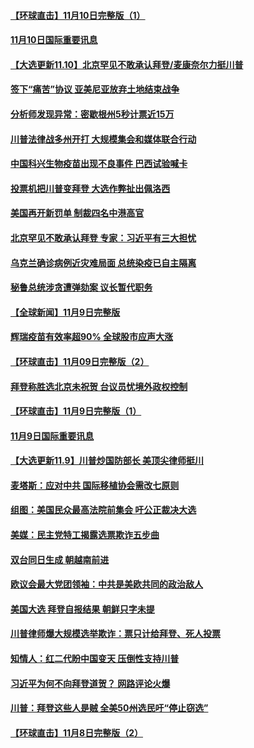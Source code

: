 #### [【环球直击】11月10日完整版（1）](../pages/prog202/a102983585.md) 
#### [11月10日国际重要讯息](../pages/prog202/a102983522.md) 
#### [【大选更新11.10】北京罕见不敢承认拜登/麦康奈尔力挺川普](../pages/prog202/a102983124.md) 
#### [签下“痛苦”协议 亚美尼亚放弃土地结束战争](../pages/prog202/a102983433.md) 
#### [分析师发现异常：密歇根州5秒计票近15万](../pages/prog202/a102983400.md) 
#### [川普法律战多州开打 大规模集会和媒体联合行动](../pages/prog202/a102983365.md) 
#### [中国科兴生物疫苗出现不良事件 巴西试验喊卡](../pages/prog202/a102983355.md) 
#### [投票机把川普变拜登 大选作弊扯出佩洛西](../pages/prog202/a102983290.md) 
#### [美国再开新罚单 制裁四名中港高官](../pages/prog202/a102983276.md) 
#### [北京罕见不敢承认拜登 专家：习近平有三大担忧](../pages/prog202/a102983266.md) 
#### [乌克兰确诊病例近灾难局面 总统染疫已自主隔离](../pages/prog202/a102983253.md) 
#### [秘鲁总统涉贪遭弹劾案 议长暂代职务](../pages/prog202/a102983246.md) 
#### [【全球新闻】11月9日完整版](../pages/prog202/a102983210.md) 
#### [辉瑞疫苗有效率超90%  全球股市应声大涨](../pages/prog202/a102983015.md) 
#### [【环球直击】11月09日完整版（2）](../pages/prog202/a102982934.md) 
#### [拜登称胜选北京未祝贺 台议员忧境外政权控制](../pages/prog202/a102982864.md) 
#### [【环球直击】11月9日完整版（1）](../pages/prog202/a102982774.md) 
#### [11月9日国际重要讯息](../pages/prog202/a102982689.md) 
#### [【大选更新11.9】川普炒国防部长 美顶尖律师挺川](../pages/prog202/a102982303.md) 
#### [麦塔斯：应对中共 国际移植协会需改七原则](../pages/prog202/a102982606.md) 
#### [组图：美国民众最高法院前集会 吁公正裁决大选](../pages/prog202/a102982576.md) 
#### [美媒：民主党特工揭露选票欺诈五步曲](../pages/prog202/a102982553.md) 
#### [双台同日生成 朝越南前进](../pages/prog202/a102982548.md) 
#### [欧议会最大党团领袖：中共是美欧共同的政治敌人](../pages/prog202/a102982552.md) 
#### [美国大选 拜登自报结果 朝鲜只字未提](../pages/prog202/a102982485.md) 
#### [川普律师爆大规模选举欺诈：票只计给拜登、死人投票](../pages/prog202/a102982490.md) 
#### [知情人：红二代盼中国变天 压倒性支持川普](../pages/prog202/a102982468.md) 
#### [习近平为何不向拜登道贺？ 网路评论火爆](../pages/prog202/a102982423.md) 
#### [川普：拜登这些人是贼 全美50州选民吁“停止窃选”](../pages/prog202/a102982351.md) 
#### [【环球直击】11月8日完整版（2）](../pages/prog202/a102982331.md) 
